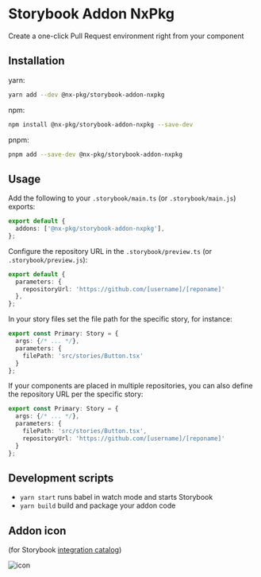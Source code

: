 # Storybook Addon NxPkg
Create a one-click Pull Request environment right from your component

## Installation

yarn:
```bash
yarn add --dev @nx-pkg/storybook-addon-nxpkg
```

npm:
```bash
npm install @nx-pkg/storybook-addon-nxpkg --save-dev
```

pnpm:
```bash
pnpm add --save-dev @nx-pkg/storybook-addon-nxpkg
```

## Usage

Add the following to your `.storybook/main.ts` (or `.storybook/main.js`) exports:

```typescript
export default {
  addons: ['@nx-pkg/storybook-addon-nxpkg'],
};
```

Configure the repository URL in the `.storybook/preview.ts` (or `.storybook/preview.js`):
```typescript
export default {
  parameters: {
    repositoryUrl: 'https://github.com/[username]/[reponame]'
  },
};
```

In your story files set the file path for the specific story, for instance:
```typescript
export const Primary: Story = {
  args: {/* ... */},
  parameters: {
    filePath: 'src/stories/Button.tsx'
  }
};
```

If your components are placed in multiple repositories, you can also define the repository URL per the specific story:
```typescript
export const Primary: Story = {
  args: {/* ... */},
  parameters: {
    filePath: 'src/stories/Button.tsx',
    repositoryUrl: 'https://github.com/[username]/[reponame]'
  }
};
```


## Development scripts

- `yarn start` runs babel in watch mode and starts Storybook
- `yarn build` build and package your addon code

## Addon icon

(for Storybook [integration catalog](https://storybook.js.org/integrations))

![icon](https://github.com/nxpkg/storybook-addon-nxpkg/assets/1511906/d8b5c029-8633-4d16-8a9e-5d5fe8456aeb)
